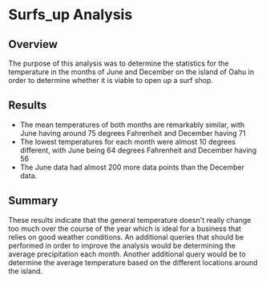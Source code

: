 # Surfs_up Analysis
## Overview
The purpose of this analysis was to determine the statistics for the temperature in the months of June and December on the island of Oahu in order to determine whether it is viable to open up a surf shop.
## Results
- The mean temperatures of both months are remarkably similar, with June having around 75 degrees Fahrenheit and December having 71
- The lowest temperatures for each month were almost 10 degrees different, with June being 64 degrees Fahrenheit and December having 56
- The June data had almost 200 more data points than the December data.
## Summary
These results indicate that the general temperature doesn't really change too much over the course of the year which is ideal for a business that relies on good weather conditions. An additional queries that should be performed in order to improve the analysis would be determining the average precipitation each month. Another additional query would be to determine the average temperature based on the different locations around the island.
